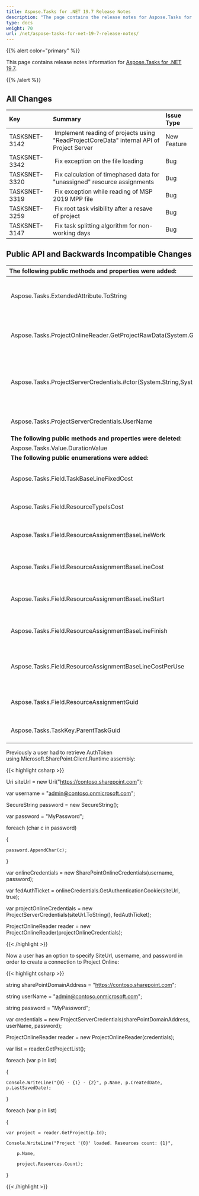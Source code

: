 ```yaml
---
title: Aspose.Tasks for .NET 19.7 Release Notes
description: "The page contains the release notes for Aspose.Tasks for .NET 19.7."
type: docs
weight: 70
url: /net/aspose-tasks-for-net-19-7-release-notes/
---
```


{{% alert color="primary" %}} 

This page contains release notes information for [Aspose.Tasks for .NET 19.7](https://downloads.aspose.com/tasks/net/new-releases/aspose.tasks-for-.net-19.7/).

{{% /alert %}} 
## **All Changes**

|**Key**|**Summary**|**Issue Type**|
| :- | :- | :- |
|TASKSNET-3142 | Implement reading of projects using "ReadProjectCoreData" internal API of Project Server |New Feature|
|TASKSNET-3342 | Fix exception on the file loading |Bug |
|TASKSNET-3320 | Fix calculation of timephased data for "unassigned" resource assignments |Bug |
|TASKSNET-3319 | Fix exception while reading of MSP 2019 MPP file |Bug |
|TASKSNET-3259 | Fix root task visibility after a resave of project |Bug |
|TASKSNET-3147 | Fix task splitting algorithm for non-working days |Bug |
## **Public API and Backwards Incompatible Changes**

|**The following public methods and properties were added:** | **Description** |
| :- | :- |
| Aspose.Tasks.ExtendedAttribute.ToString | Returns short string representation of an extended attribute. |
| Aspose.Tasks.ProjectOnlineReader.GetProjectRawData(System.Guid) | Gets the project's binary data for troubleshooting purposes. |
| Aspose.Tasks.ProjectServerCredentials.#ctor(System.String,System.String,System.String) | Initializes a new instance of the <see cref="T:Aspose.Tasks.ProjectServerCredentials" /> class using URL of SharePoint site, user name and password. |
| Aspose.Tasks.ProjectServerCredentials.UserName | Gets the user name for SharePoint site |
| **The following public methods and properties were deleted:** | **Description** |
| Aspose.Tasks.Value.DurationValue |  |
| **The following public enumerations were added:** | **Description** |
| Aspose.Tasks.Field.TaskBaseLineFixedCost | Represents the Baseline Fixed Cost (Task) field. |
| Aspose.Tasks.Field.ResourceTypeIsCost | Represents the Type (Cost) field. |
| Aspose.Tasks.Field.ResourceAssignmentBaseLineWork | Represents the Baseline Work (Assignment) field. |
| Aspose.Tasks.Field.ResourceAssignmentBaseLineCost | Represents the Baseline Cost (Assignment) field. |
| Aspose.Tasks.Field.ResourceAssignmentBaseLineStart | Represents the Baseline Start (Assignment) field. |
| Aspose.Tasks.Field.ResourceAssignmentBaseLineFinish | Represents the Baseline Finish (Assignment) field. |
| Aspose.Tasks.Field.ResourceAssignmentBaseLineCostPerUse | Represents the Baseline Cost Per Use (Assignment) field. |
| Aspose.Tasks.Field.ResourceAssignmentGuid | Represents the Guid (Assignment) field. |
| Aspose.Tasks.TaskKey.ParentTaskGuid | Represents the ParentTaskGuid (Task) field. |
Previously a user had to retrieve AuthToken using Microsoft.SharePoint.Client.Runtime assembly:

{{< highlight csharp >}}

 Uri siteUrl = new Uri("https://contoso.sharepoint.com");

var username = "admin@contoso.onmicrosoft.com";

SecureString password = new SecureString();

var password = "MyPassword";

foreach (char c in password)

{

    password.AppendChar(c);

}

var onlineCredentials = new SharePointOnlineCredentials(username, password);

var fedAuthTicket = onlineCredentials.GetAuthenticationCookie(siteUrl, true);

var projectOnlineCredentials = new ProjectServerCredentials(siteUrl.ToString(), fedAuthTicket);

ProjectOnlineReader reader = new ProjectOnlineReader(projectOnlineCredentials);

{{< /highlight >}}

Now a user has an option to specify SiteUrl, username, and password in order to create a connection to Project Online:

{{< highlight csharp >}}

 string sharePointDomainAddress = "https://contoso.sharepoint.com";

string userName = "admin@contoso.onmicrosoft.com";

string password = "MyPassword";

var credentials = new ProjectServerCredentials(sharePointDomainAddress, userName, password);

ProjectOnlineReader reader = new ProjectOnlineReader(credentials);

var list = reader.GetProjectList();

foreach (var p in list)

{

    Console.WriteLine("{0} - {1} - {2}", p.Name, p.CreatedDate, p.LastSavedDate);

}

foreach (var p in list)

{

    var project = reader.GetProject(p.Id);

    Console.WriteLine("Project '{0}' loaded. Resources count: {1}", 

        p.Name, 

        project.Resources.Count);

}

{{< /highlight >}}
